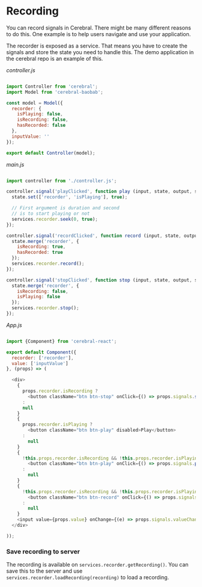 # Recording

You can record signals in Cerebral. There might be many different reasons to do this. One example is to help users navigate and use your application.

The recorder is exposed as a service. That means you have to create the signals and store the state you need to handle this. The demo application in the cerebral repo is an example of this.

*controller.js*
```javascript

import Controller from 'cerebral';
import Model from 'cerebral-baobab';

const model = Model({
  recorder: {
    isPlaying: false,
    isRecording: false,
    hasRecorded: false
  },
  inputValue: ''
});

export default Controller(model);
```

*main.js*
```javascript

import controller from './controller.js';

controller.signal('playClicked', function play (input, state, output, services) {
  state.set(['recorder', 'isPlaying'], true);

  // First argument is duration and second
  // is to start playing or not
  services.recorder.seek(0, true);
});

controller.signal('recordClicked', function record (input, state, output, services) {
  state.merge('recorder', {
    isRecording: true,
    hasRecorded: true
  });
  services.recorder.record();
});

controller.signal('stopClicked', function stop (input, state, output, services) {
  state.merge('recorder', {
    isRecording: false,
    isPlaying: false
  });
  services.recorder.stop();
});
```

*App.js*
```javascript

import {Component} from 'cerebral-react';

export default Component({
  recorder: ['recorder'],
  value: ['inputValue']
}, (props) => (

  <div>
    {
      props.recorder.isRecording ?
        <button className="btn btn-stop" onClick={() => props.signals.stopClicked()}>Stop</button>
      :
      null
    }
    {
      props.recorder.isPlaying ?
        <button className="btn btn-play" disabled>Play</button>
      :
        null
    }
    {
      !this.props.recorder.isRecording && !this.props.recorder.isPlaying && this.props.recorder.hasRecorded ?
        <button className="btn btn-play" onClick={() => props.signals.playClicked()}>Play</button>
      :
        null
    }
    {
      !this.props.recorder.isRecording && !this.props.recorder.isPlaying && !this.props.recorder.hasRecorded ?
        <button className="btn btn-record" onClick={() => props.signals.recordClicked()}>Record</button>
      :
        null
    }
    <input value={props.value} onChange={(e) => props.signals.valueChanged.sync({value: e.target.value})}
  </div>

));
```

### Save recording to server

The recording is available on `services.recorder.getRecording()`. You can save this to the server and use `services.recorder.loadRecording(recording)` to load a recording.
